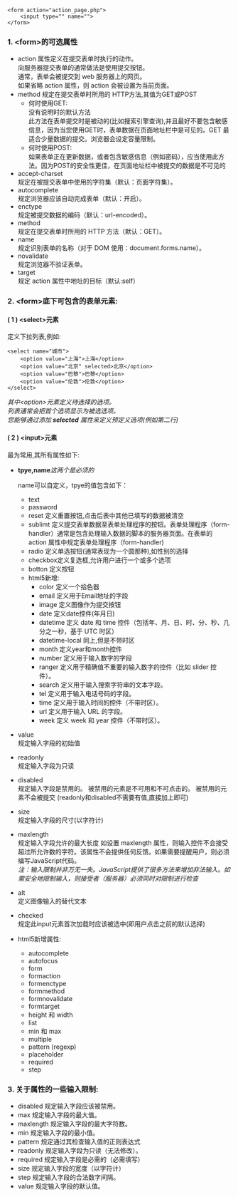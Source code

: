 ```
<form action="action_page.php">
	<input type="" name="">  
</form>
```	  

### 1. \<form>的可选属性
- action
属性定义在提交表单时执行的动作。     
向服务器提交表单的通常做法是使用提交按钮。   
通常，表单会被提交到 web 服务器上的网页。    
如果省略 action 属性，则 action 会被设置为当前页面。         
- method
规定在提交表单时所用的 HTTP方法,其值为GET或POST     
	- 何时使用GET:               
	没有说明时的默认方法       
	此方法在表单提交时是被动的(比如搜索引擎查询),并且最好不要包含敏感信息，因为当您使用GET时，表单数据在页面地址栏中是可见的。GET 最适合少量数据的提交。浏览器会设定容量限制。    
	- 何时使用POST:                      
	如果表单正在更新数据，或者包含敏感信息（例如密码），应当使用此方法。因为POST的安全性更佳，在页面地址栏中被提交的数据是不可见的 
- accept-charset  
规定在被提交表单中使用的字符集（默认：页面字符集）。     
- autocomplete    
规定浏览器应该自动完成表单（默认：开启）。  
- enctype         
规定被提交数据的编码（默认：url-encoded）。    
- method          
规定在提交表单时所用的 HTTP 方法（默认：GET）。   
- name            
规定识别表单的名称（对于 DOM 使用：document.forms.name）。  
- novalidate      
规定浏览器不验证表单。    
- target          
规定 action 属性中地址的目标（默认:self）

### 2. \<form>底下可包含的表单元素:
####  ( 1 ) \<select>元素
定义下拉列表,例如:
```
<select name="城市">
    <option value="上海">上海</option>   
    <option value="北京" selected>北京</option>    
    <option value="巴黎">巴黎</option>     
    <option value="伦敦">伦敦</option>     
</select>
```

*其中\<option>元素定义待选择的选项。     
列表通常会把首个选项显示为被选选项。     
您能够通过添加 **selected** 属性来定义预定义选项(例如第二行)*
   

#### ( 2 ) \<input>元素
最为常用,其所有属性如下:
- **tpye,name***这两个是必须的*

 	name可以自定义，tpye的值包含如下：
	- text  
	- password  
  	- reset   定义重置按钮,点击后表中其他已填写的数据被清空  
	- sublimt 定义提交表单数据至表单处理程序的按钮。表单处理程序（form-handler）通常是包含处理输入数据的脚本的服务器页面。在表单的 action 属性中规定表单处理程序（form-handler)  
	- radio   定义单选按钮(通常表现为一个圆那种),如性别的选择  
	- checkbox定义复选框,允许用户进行一个或多个选项    
	- botton  定义按钮  
	- html5新增: 
		- color   定义一个拾色器    
		- email   定义用于Email地址的字段     
		- image   定义图像作为提交按钮     
		- date    定义date控件(年月日)   
		- datetime 定义 date 和 time 控件（包括年、月、日、时、分、秒、几分之一秒，基于 UTC 时区）  
		- datetime-local 同上,但是不带时区   
		- month   定义year和month控件  
		- number  定义用于输入数字的字段  
		- ranger  定义用于精确值不重要的输入数字的控件（比如 slider 控件）。  
		- search  定义用于输入搜索字符串的文本字段。  
		- tel     定义用于输入电话号码的字段。  
		- time    定义用于输入时间的控件（不带时区）。  
		- url     定义用于输入 URL 的字段。  
		- week    定义 week 和 year 控件（不带时区）。  
- value           
规定输入字段的初始值
- readonly        
规定输入字段为只读 
- disabled        
规定输入字段是禁用的。
被禁用的元素是不可用和不可点击的。
被禁用的元素不会被提交
(readonly和disabled不需要有值,直接加上即可)
- size            
规定输入字段的尺寸(以字符计)
- maxlength       
规定输入字段允许的最大长度
如设置 maxlength 属性，则输入控件不会接受超过所允许数的字符。该属性不会提供任何反馈。如果需要提醒用户，则必须编写JavaScript代码。  
*注：输入限制并非万无一失。JavaScript提供了很多方法来增加非法输入。如需安全地限制输入，则接受者（服务器）必须同时对限制进行检查*    
- alt             
定义图像输入的替代文本
- checked         
规定此input元素首次加载时应该被选中(即用户点击之前的默认选择)

- html5新增属性:
	- autocomplete	
	- autofocus	
	- form 	
	- formaction 	
	- formenctype 	
	- formmethod 	
	- formnovalidate 	
	- formtarget 	
	- height 和 width 	
	- list 	
	- min 和 max 	 	
	- multiple 	
	- pattern (regexp) 	
	- placeholder 	
	- required 	
	- step	

### 3. 关于属性的一些输入限制:
- disabled    规定输入字段应该被禁用。   
- max         规定输入字段的最大值。   
- maxlength   规定输入字段的最大字符数。   
- min         规定输入字段的最小值。   
- pattern     规定通过其检查输入值的正则表达式     
- readonly    规定输入字段为只读（无法修改）。   
- required    规定输入字段是必需的（必需填写）     
- size        规定输入字段的宽度（以字符计）    
- step        规定输入字段的合法数字间隔。     
- value       规定输入字段的默认值。       